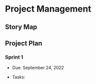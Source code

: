 # Project Management

## Story Map

## Project Plan

### Sprint 1

* Due: September 24, 2022

* Tasks:
